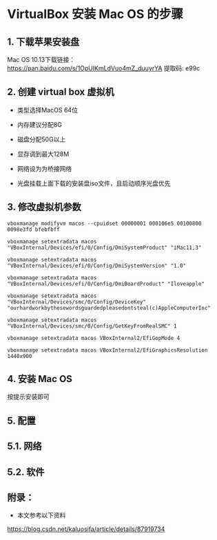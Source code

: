 
# VirtualBox 安装 Mac OS 的步骤
## 1. 下载苹果安装盘

Mac OS 10.13下载链接：https://pan.baidu.com/s/1OpUIKmLdVuo4mZ_duuyrYA 提取码: e99c

## 2. 创建 virtual box 虚拟机

* 类型选择MacOS 64位

* 内存建议分配8G

* 磁盘分配50G以上

* 显存调到最大128M

* 网络设为为桥接网络

* 光盘挂载上面下载的安装盘iso文件，且启动顺序光盘优先


## 3. 修改虚拟机参数
```
vboxmanage modifyvm macos --cpuidset 00000001 000106e5 00100800 0098e3fd bfebfbff

vboxmanage setextradata macos "VBoxInternal/Devices/efi/0/Config/DmiSystemProduct" "iMac11,3"

vboxmanage setextradata macos "VBoxInternal/Devices/efi/0/Config/DmiSystemVersion" "1.0"

vboxmanage setextradata macos "VBoxInternal/Devices/efi/0/Config/DmiBoardProduct" "Iloveapple"

vboxmanage setextradata macos "VBoxInternal/Devices/smc/0/Config/DeviceKey" "ourhardworkbythesewordsguardedpleasedontsteal(c)AppleComputerInc"

vboxmanage setextradata macos "VBoxInternal/Devices/smc/0/Config/GetKeyFromRealSMC" 1

vboxmanage setextradata macos VBoxInternal2/EfiGopMode 4

vboxmanage setextradata macos VBoxInternal2/EfiGraphicsResolution 1440x900
```
## 4. 安装 Mac OS

按提示安装即可

## 5. 配置



## 5.1. 网络
## 5.2. 软件
## 附录：

* 本文参考以下资料

https://blog.csdn.net/kaluosifa/article/details/87919734
